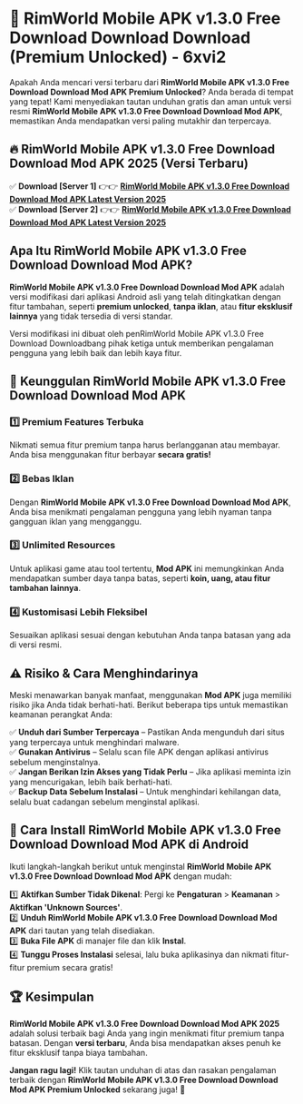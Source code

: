 # 🎯 RimWorld Mobile APK v1.3.0 Free Download Download  Download (Premium Unlocked) -  6xvi2

Apakah Anda mencari versi terbaru dari **RimWorld Mobile APK v1.3.0 Free Download Download Mod APK Premium Unlocked**? Anda berada di tempat yang tepat! Kami menyediakan tautan unduhan gratis dan aman untuk versi resmi **RimWorld Mobile APK v1.3.0 Free Download Download Mod APK**, memastikan Anda mendapatkan versi paling mutakhir dan terpercaya.

## 🔥 RimWorld Mobile APK v1.3.0 Free Download Download Mod APK 2025 (Versi Terbaru)

✅ **Download [Server 1]** 👉👉 [**RimWorld Mobile APK v1.3.0 Free Download Download Mod APK Latest Version 2025**](https://momento.my/?title=RimWorld_Mobile_APK_v1.3.0_Free_Download_Download)  
✅ **Download [Server 2]** 👉👉 [**RimWorld Mobile APK v1.3.0 Free Download Download Mod APK Latest Version 2025**](https://momento.my/?title=RimWorld_Mobile_APK_v1.3.0_Free_Download_Download)  

## Apa Itu RimWorld Mobile APK v1.3.0 Free Download Download Mod APK?

**RimWorld Mobile APK v1.3.0 Free Download Download Mod APK** adalah versi modifikasi dari aplikasi Android asli yang telah ditingkatkan dengan fitur tambahan, seperti **premium unlocked**, **tanpa iklan**, atau **fitur eksklusif lainnya** yang tidak tersedia di versi standar.

Versi modifikasi ini dibuat oleh penRimWorld Mobile APK v1.3.0 Free Download Downloadbang pihak ketiga untuk memberikan pengalaman pengguna yang lebih baik dan lebih kaya fitur.

## 🎯 Keunggulan RimWorld Mobile APK v1.3.0 Free Download Download Mod APK

### 1️⃣ Premium Features Terbuka
Nikmati semua fitur premium tanpa harus berlangganan atau membayar. Anda bisa menggunakan fitur berbayar **secara gratis!**

### 2️⃣ Bebas Iklan
Dengan **RimWorld Mobile APK v1.3.0 Free Download Download Mod APK**, Anda bisa menikmati pengalaman pengguna yang lebih nyaman tanpa gangguan iklan yang mengganggu.

### 3️⃣ Unlimited Resources
Untuk aplikasi game atau tool tertentu, **Mod APK** ini memungkinkan Anda mendapatkan sumber daya tanpa batas, seperti **koin, uang, atau fitur tambahan lainnya**.

### 4️⃣ Kustomisasi Lebih Fleksibel
Sesuaikan aplikasi sesuai dengan kebutuhan Anda tanpa batasan yang ada di versi resmi.

## ⚠️ Risiko & Cara Menghindarinya

Meski menawarkan banyak manfaat, menggunakan **Mod APK** juga memiliki risiko jika Anda tidak berhati-hati. Berikut beberapa tips untuk memastikan keamanan perangkat Anda:

✅ **Unduh dari Sumber Terpercaya** – Pastikan Anda mengunduh dari situs yang terpercaya untuk menghindari malware.  
✅ **Gunakan Antivirus** – Selalu scan file APK dengan aplikasi antivirus sebelum menginstalnya.  
✅ **Jangan Berikan Izin Akses yang Tidak Perlu** – Jika aplikasi meminta izin yang mencurigakan, lebih baik berhati-hati.  
✅ **Backup Data Sebelum Instalasi** – Untuk menghindari kehilangan data, selalu buat cadangan sebelum menginstal aplikasi.

## 📌 Cara Install RimWorld Mobile APK v1.3.0 Free Download Download Mod APK di Android

Ikuti langkah-langkah berikut untuk menginstal **RimWorld Mobile APK v1.3.0 Free Download Download Mod APK** dengan mudah:

1️⃣ **Aktifkan Sumber Tidak Dikenal**: Pergi ke **Pengaturan** > **Keamanan** > **Aktifkan 'Unknown Sources'**.  
2️⃣ **Unduh RimWorld Mobile APK v1.3.0 Free Download Download Mod APK** dari tautan yang telah disediakan.  
3️⃣ **Buka File APK** di manajer file dan klik **Instal**.  
4️⃣ **Tunggu Proses Instalasi** selesai, lalu buka aplikasinya dan nikmati fitur-fitur premium secara gratis!

## 🏆 Kesimpulan

**RimWorld Mobile APK v1.3.0 Free Download Download Mod APK 2025** adalah solusi terbaik bagi Anda yang ingin menikmati fitur premium tanpa batasan. Dengan **versi terbaru**, Anda bisa mendapatkan akses penuh ke fitur eksklusif tanpa biaya tambahan.

**Jangan ragu lagi!** Klik tautan unduhan di atas dan rasakan pengalaman terbaik dengan **RimWorld Mobile APK v1.3.0 Free Download Download Mod APK Premium Unlocked** sekarang juga! 🚀
